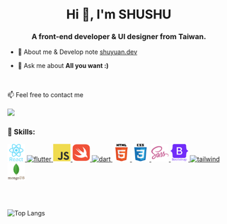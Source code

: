 <h1 align="center">Hi 👋, I'm SHUSHU</h1>
<h3 align="center">A front-end developer & UI designer from Taiwan.</h3>

- 📄 About me & Develop note [shuyuan.dev](https://www.shuyuan.dev/)

- 💬 Ask me about **All you want :)**

<br></br>
📫 Feel free to contact me
  <br></br>
  <a href="mailto:shuyuan010829@gmail.com">
      <img src="https://img.shields.io/badge/-mail-red?style=for-the-badge&logo=gmail&logoColor=white"/>
  </a>

<h3>🔧 Skills:</h3>
  <p> 
    <a href="https://reactjs.org/" target="_blank"> 
      <img src="https://raw.githubusercontent.com/devicons/devicon/master/icons/react/react-original-wordmark.svg" alt="react" width="40" height="40"/>         </a> 
   <a href="https://flutter.dev" target="_blank" rel="noreferrer"> <img src="https://www.vectorlogo.zone/logos/flutterio/flutterio-icon.svg" alt="flutter" width="40" height="40"/>
    </a> 
    <a href="https://developer.mozilla.org/en-US/docs/Web/JavaScript" target="_blank" rel="noreferrer"> <img src="https://raw.githubusercontent.com/devicons/devicon/master/icons/javascript/javascript-original.svg" alt="javascript" width="40" height="40"/> 
    </a>
    <a href="https://developer.apple.com/swift/" target="_blank" rel="noreferrer"> <img src="https://raw.githubusercontent.com/devicons/devicon/master/icons/swift/swift-original.svg" alt="swift" width="40" height="40"/> 
    </a>
    <a href="https://dart.dev" target="_blank" rel="noreferrer"> <img src="https://www.vectorlogo.zone/logos/dartlang/dartlang-icon.svg" alt="dart" width="40" height="40"/> 
    </a>
    <a href="https://www.w3.org/html/" target="_blank"> 
      <img src="https://raw.githubusercontent.com/devicons/devicon/master/icons/html5/html5-original-wordmark.svg" alt="html5" width="40" height="40"/>         </a>
    <a href="https://www.w3schools.com/css/" target="_blank"> 
      <img src="https://raw.githubusercontent.com/devicons/devicon/master/icons/css3/css3-original-wordmark.svg" alt="css3" width="40" height="40"/>
    </a>
    <a href="https://sass-lang.com" target="_blank"> 
      <img src="https://raw.githubusercontent.com/devicons/devicon/master/icons/sass/sass-original.svg" alt="sass" width="40" height="40"/> 
    </a>
    <a href="https://getbootstrap.com" target="_blank"> 
      <img src="https://raw.githubusercontent.com/devicons/devicon/master/icons/bootstrap/bootstrap-plain-wordmark.svg" alt="bootstrap" width="40" height="40"/> 
    </a>
    <a href="https://tailwindcss.com/" target="_blank" rel="noreferrer"> <img src="https://www.vectorlogo.zone/logos/tailwindcss/tailwindcss-icon.svg" alt="tailwind" width="40" height="40"/> 
    </a>
    <a href="https://www.mongodb.com/" target="_blank"> 
      <img src="https://raw.githubusercontent.com/devicons/devicon/master/icons/mongodb/mongodb-original-wordmark.svg" alt="mongodb" width="40" height="40"/> 
    </a> 
 
  </p>

<br></br>

![Top Langs](https://github-readme-stats.vercel.app/api/top-langs/?username=SHUSHU010829&theme=light&layout=compact)

<!-- ![Shuyuan's GitHub stats](https://github-readme-stats.vercel.app/api?username=SHUSHU010829&count_private=true&show_icons=true&theme=light) -->
<br />

<!-- <div > 
  <h4>Visitor count</h4>
  <img src="https://profile-counter.glitch.me/FOR-Shu/count.svg" />
</div> -->
  
